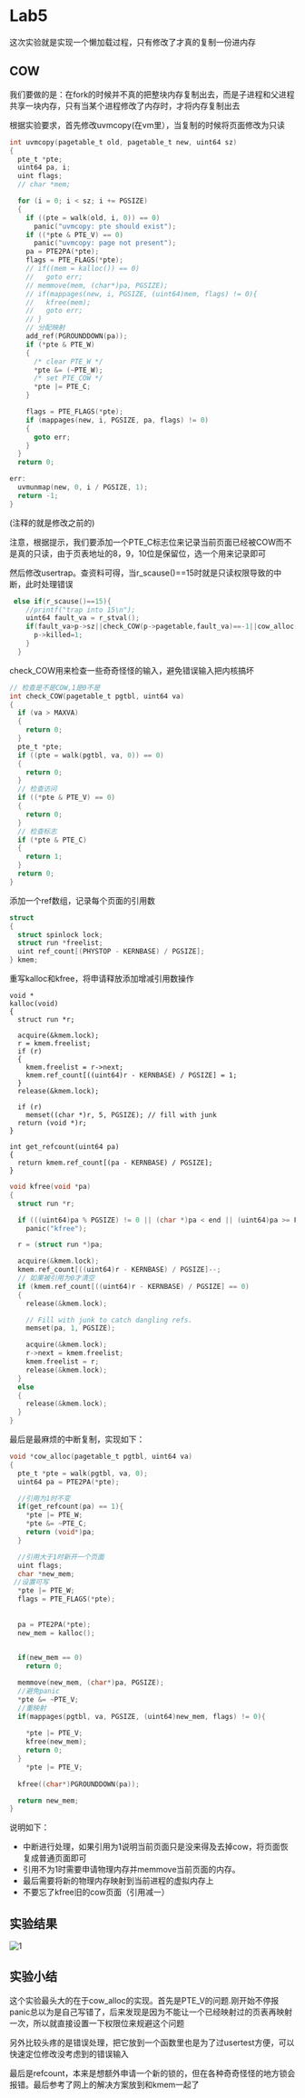 # Lab5

这次实验就是实现一个懒加载过程，只有修改了才真的复制一份进内存

## COW

我们要做的是：在fork的时候并不真的把整块内存复制出去，而是子进程和父进程共享一块内存，只有当某个进程修改了内存时，才将内存复制出去

根据实验要求，首先修改uvmcopy(在vm里），当复制的时候将页面修改为只读

```c
int uvmcopy(pagetable_t old, pagetable_t new, uint64 sz)
{
  pte_t *pte;
  uint64 pa, i;
  uint flags;
  // char *mem;

  for (i = 0; i < sz; i += PGSIZE)
  {
    if ((pte = walk(old, i, 0)) == 0)
      panic("uvmcopy: pte should exist");
    if ((*pte & PTE_V) == 0)
      panic("uvmcopy: page not present");
    pa = PTE2PA(*pte);
    flags = PTE_FLAGS(*pte);
    // if((mem = kalloc()) == 0)
    //   goto err;
    // memmove(mem, (char*)pa, PGSIZE);
    // if(mappages(new, i, PGSIZE, (uint64)mem, flags) != 0){
    //   kfree(mem);
    //   goto err;
    // }
    // 分配映射
    add_ref(PGROUNDDOWN(pa));
    if (*pte & PTE_W)
    {
      /* clear PTE_W */
      *pte &= (~PTE_W);
      /* set PTE_COW */
      *pte |= PTE_C;
    }

    flags = PTE_FLAGS(*pte);
    if (mappages(new, i, PGSIZE, pa, flags) != 0)
    {
      goto err;
    }
  }
  return 0;

err:
  uvmunmap(new, 0, i / PGSIZE, 1);
  return -1;
}
```

(注释的就是修改之前的)

注意，根据提示，我们要添加一个PTE_C标志位来记录当前页面已经被COW而不是真的只读，由于页表地址的8，9，10位是保留位，选一个用来记录即可

然后修改usertrap。查资料可得，当r_scause()==15时就是只读权限导致的中断，此时处理错误

```c
 else if(r_scause()==15){
    //printf("trap into 15\n");
    uint64 fault_va = r_stval();
    if(fault_va>p->sz||check_COW(p->pagetable,fault_va)==-1||cow_alloc(p->pagetable,PGROUNDDOWN(fault_va))==0){
      p->killed=1;
    }
  }
```

check_COW用来检查一些奇奇怪怪的输入，避免错误输入把内核搞坏

```c
// 检查是不是COW,1是0不是
int check_COW(pagetable_t pgtbl, uint64 va)
{
  if (va > MAXVA)
  {
    return 0;
  }
  pte_t *pte;
  if ((pte = walk(pgtbl, va, 0)) == 0)
  {
    return 0;
  }
  // 检查访问
  if ((*pte & PTE_V) == 0)
  {
    return 0;
  }
  // 检查标志
  if (*pte & PTE_C)
  {
    return 1;
  }
  return 0;
}
```

添加一个ref数组，记录每个页面的引用数

```c
struct
{
  struct spinlock lock;
  struct run *freelist;
  uint ref_count[(PHYSTOP - KERNBASE) / PGSIZE];
} kmem;
```



重写kalloc和kfree，将申请释放添加增减引用数操作

```
void *
kalloc(void)
{
  struct run *r;

  acquire(&kmem.lock);
  r = kmem.freelist;
  if (r)
  {
    kmem.freelist = r->next;
    kmem.ref_count[((uint64)r - KERNBASE) / PGSIZE] = 1;
  }
  release(&kmem.lock);

  if (r)
    memset((char *)r, 5, PGSIZE); // fill with junk
  return (void *)r;
}

int get_refcount(uint64 pa)
{
  return kmem.ref_count[(pa - KERNBASE) / PGSIZE];
}
```

```c
void kfree(void *pa)
{
  struct run *r;

  if (((uint64)pa % PGSIZE) != 0 || (char *)pa < end || (uint64)pa >= PHYSTOP)
    panic("kfree");

  r = (struct run *)pa;

  acquire(&kmem.lock);
  kmem.ref_count[((uint64)r - KERNBASE) / PGSIZE]--;
  // 如果被引用为0才清空
  if (kmem.ref_count[((uint64)r - KERNBASE) / PGSIZE] == 0)
  {
    release(&kmem.lock);

    // Fill with junk to catch dangling refs.
    memset(pa, 1, PGSIZE);

    acquire(&kmem.lock);
    r->next = kmem.freelist;
    kmem.freelist = r;
    release(&kmem.lock);
  }
  else
  {
    release(&kmem.lock);
  }
}
```

最后是最麻烦的中断复制，实现如下：

```c
void *cow_alloc(pagetable_t pgtbl, uint64 va)
{
  pte_t *pte = walk(pgtbl, va, 0);
  uint64 pa = PTE2PA(*pte);

  //引用为1时不变
  if(get_refcount(pa) == 1){
    *pte |= PTE_W;
    *pte &= ~PTE_C;
    return (void*)pa;
  }

  //引用大于1时新开一个页面
  uint flags;
  char *new_mem;
 //设置可写
  *pte |= PTE_W;
  flags = PTE_FLAGS(*pte);
  
 
  pa = PTE2PA(*pte);
  new_mem = kalloc();

  
  if(new_mem == 0)
    return 0;

  memmove(new_mem, (char*)pa, PGSIZE);
  //避免panic
  *pte &= ~PTE_V;
  //重映射
  if(mappages(pgtbl, va, PGSIZE, (uint64)new_mem, flags) != 0){
    
    *pte |= PTE_V;
    kfree(new_mem);
    return 0;
  }
	*pte |= PTE_V;
 
  kfree((char*)PGROUNDDOWN(pa));

  return new_mem;
}
```

说明如下：

* 中断进行处理，如果引用为1说明当前页面只是没来得及去掉cow，将页面恢复成普通页面即可
* 引用不为1时需要申请物理内存并memmove当前页面的内存。
* 最后需要将新的物理内存映射到当前进程的虚拟内存上
* 不要忘了kfree旧的cow页面（引用减一）

## 实验结果

![1](./img/lab5/1.png)

## 实验小结

这个实验最头大的在于cow_alloc的实现。首先是PTE_V的问题.刚开始不停报panic总以为是自己写错了，后来发现是因为不能让一个已经映射过的页表再映射一次，所以就直接设置一下权限位来规避这个问题

另外比较头疼的是错误处理，把它放到一个函数里也是为了过usertest方便，可以快速定位修改没考虑到的错误输入

最后是refcount，本来是想额外申请一个新的锁的，但在各种奇奇怪怪的地方锁会报错。最后参考了网上的解决方案放到和kmem一起了
